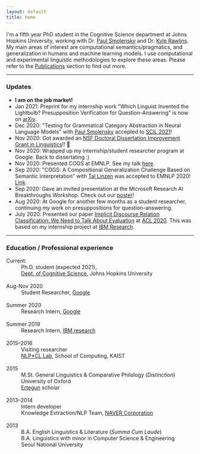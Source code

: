 ```yaml
---
layout: default
title: Home
---
```


I'm a fifth year PhD student in the Cognitive Science department at Johns Hopkins University, working with Dr. <a href="https://www.microsoft.com/en-us/research/people/psmo/">Paul Smolensky</a> and Dr. <a href="http://sites.krieger.jhu.edu/rawlins/">Kyle Rawlins</a>. My main areas of interest are computational semantics/pragmatics, and generalization in humans and machine learning models. I use computational and experimental linguistic methodologies to explore these areas. Please refer to the <a href="/publications">Publications</a> section to find out more.

* * *
### Updates
* <b>I am on the job market!</b>
* Jan 2021: Preprint for my internship work "Which Linguist Invented the Lightbulb? Presupposition Verification for Question-Answering" is now on <a href="https://arxiv.org/abs/2101.00391">arXiv</a>.
* Dec 2020: "Testing for Grammatical Category Abstraction in Neural Language Models" with <a href="https://www.microsoft.com/en-us/research/people/psmo/">Paul Smolensky</a> accepted to <a href="https://www.scil2021.org/">SCiL 2021</a>!
* Nov 2020: Got awarded an <a href="https://www.nsf.gov/funding/pgm_summ.jsp?pims_id=505033">NSF Doctoral Dissertation Improvement Grant in Linguistics</a>!! 🥳
* Nov 2020: Wrapped up my internship/student researcher program at Google. Back to dissertating :)
* Nov 2020: Presented COGS at EMNLP. See my talk <a href="https://slideslive.com/38939064/cogs-a-composition-generalization-challenge-based-on-semantic-interpretation">here</a>.
* Sep 2020: "COGS: A Compositional Generalization Challenge Based on Semantic Interpretation" with <a href="http://tallinzen.net/">Tal Linzen</a> was accepted to EMNLP 2020! <a href="https://www.aclweb.org/anthology/2020.emnlp-main.731/">Link</a>.
* Sep 2020: Gave an invited presentation at the Microsoft Research AI Breakthroughs Workshop. Check out our <a href="/assets/files/cogs_poster.pdf">poster</a>!
* Aug 2020: At Google for another few months as a student researcher, continuing my work on presuppositions for question-answering.
* July 2020: Presented our paper <a href="https://www.aclweb.org/anthology/2020.acl-main.480/">Implicit Discourse Relation Classification: We Need to Talk About Evaluation</a> at <a href="https://acl2020.org/">ACL 2020</a>. This was based on my internship project at <a href="https://researcher.watson.ibm.com/researcher/view_group.php?id=8073">IBM Research</a>.

<!-- 
* Summer 2020: At Google as a research intern with Deepak Ramachandran and Ellie Pavlick!
* Jan 2020: Presented a <a href="/assets/files/LSA_ku_poster.pdf">poster</a> on demonstratives with Sadhwi Srinivas & Kyle Rawlins at <a href="https://www.linguisticsociety.org/event/lsa-2020-annual-meeting">LSA 2020</a>. 
* Dec 2019: Presented a paper titled <a href="/assets/files/Kim_Linzen_NeurIPS_workshop_camready.pdf">Compositionality as Directional Consistency in Sequential Neural Networks</a> at the <a href="https://context-composition.github.io/">Compositionality Workshop</a> at NeurIPS 2019. 
* Aug 2019: A preprint of our paper on modeling PP argumenthood as gradient blends is now on <a href="https://ling.auf.net/lingbuzz/004723">LingBuzz</a> (note: currently undergoing major revisions). Work with my advisors Kyle Rawlins & Paul Smolensky.
* Summer 2019: Interned with the <a href="https://researcher.watson.ibm.com/researcher/view_group.php?id=8073">Conversational Systems</a> team at IBM Research, looking at conditional structures and representations for discourse more generally. Preprint coming soon...
* Jul 2019: <a href="https://www.aclweb.org/anthology/papers/P/P19/P19-1439/">Pretraining paper</a> with the JSALT Sentence Rep team presented at ACL 2019.
* Jun 2019: <a href="https://starsem.org/2019">\*SEM</a> paper received <a href="https://twitter.com/_starsem/status/1136645141547094016">Best Paper Award</a>!
* Aug 2019: <a href="https://www.linguisticsociety.org/abstract/maximize-presupposition-and-korean-demonstrative-ku">Abstract</a> on demonstratives with Sadhwi Srinivas & Kyle Rawlins accepted to <a href="https://www.linguisticsociety.org/event/lsa-2020-annual-meeting">LSA 2020</a>.
* May 2019: <a href="https://www.frontiersin.org/articles/10.3389/fpsyg.2019.01020/full">Paper</a> on semantic fluency accepted to Frontiers in Psychology.
* Apr 2019: <a href="https://arxiv.org/abs/1904.11544">Function words probing paper</a> accepted to <a href="https://starsem.org/2019">\*SEM</a>! Work with JSALT 2018 Sentence Rep <a href="https://jsalt18-sentence-repl.github.io/">Team</a>. 
** Dec 2018: <a href="https://arxiv.org/pdf/1812.10860.pdf">Two</a> <a href="https://openreview.net/forum?id=SJzSgnRcKX">papers</a> on probing sentence representations are out.
Nov 1 2018: Our paper "Predicting Argumenthood of English Preposition Phrases" has been accepted to <a href="https://aaai.org/Conferences/AAAI-19/">AAAI 2019</a> (16.2% acceptance rate!). Joint work with Kyle Rawlins, Ben Van Durme & Paul Smolensky. [<a target="_blank" href="https://arxiv.org/abs/1809.07889">preprint</a>]
* Oct 25 2018:
Talk at <a href="https://sites.google.com/view/acceptability/home">Acceptability judgments workshop</a> (Barcelona) [<a target="_blank" href="/assets/files/acceptability_slides.pdf">slides</a>]
* Oct 26-27 2018:
Talk at <a href="https://sites.google.com/site/cialt2berlin/home">CiALT2</a> (Berlin) [<a target="_blank" href="/assets/files/acceptability_slides.pdf">slides</a>]
* Sep 28 2018:
Lightning talk & poster at <a href="https://wecnlpsummit2018rsvp.splashthat.com/">WeCNLP Summit</a> (Facebook, Menlo Park) [<a target="_blank" href="/assets/files/nkim_wecnlp_poster.pdf">poster</a>] \[<a target="_blank" href="/assets/files/nkim_wecnlp_slides.pdf">slides</a>] 
* Jun--Aug 2018:
At <a href="https://www.clsp.jhu.edu/workshops/18-workshop/">JSALT</a> General-Purpose Sentence Representation Learning <a href="https://jsalt18-sentence-repl.github.io/">team</a> (Baltimore)
-->

* * *
### Education / Professional experience
<dl>
<dt>Current: </dt>
<dd>Ph.D. student (expected 2021),<br> <a href="http://cogsci.jhu.edu/">Dept. of Cognitive Science</a>, Johns Hopkins University</dd>
<br>
<dt>Aug-Nov 2020  </dt>
<dd>Student Researcher, <a href="https://ai.google/">Google</a></dd>
<br>
<dt>Summer 2020  </dt>
<dd>Research Intern, <a href="https://ai.google/">Google</a></dd>
<br>
<dt>Summer 2019  </dt>
<dd>Research Intern, <a href="https://researcher.watson.ibm.com/researcher/view_group.php?id=8073">IBM research</a></dd>
<br>
<dt>2015&#8211;2016  </dt>
<dd>Visiting researcher <br> <a href="http://nlpcl.kaist.ac.kr">NLP*CL Lab</a>, School of Computing, KAIST</dd>
<br>
<dt>2015  </dt>
<dd>M.St. General Linguistics & Comparative Philology (<i>Distinction</i>)<br> University of Oxford</dd>
<dd><a href="https://www.ertegun.ox.ac.uk/">Ertegun</a> scholar</dd> 
<br>
<dt>2013&#8211;2014  </dt>
<dd>Intern developer<br>Knowledge Extraction/NLP Team, <a href="https://www.navercorp.com/en/index.nhn">NAVER Corporation</a>  </dd>
<br>
<dt>2013  </dt>  
<dd>B.A. English Linguistics & Literature (<i>Summa Cum Laude</i>) <br>
B.A. Linguistics with minor in Computer Science & Engineering   <br>
Seoul National University <br>
</dd>
</dl>

